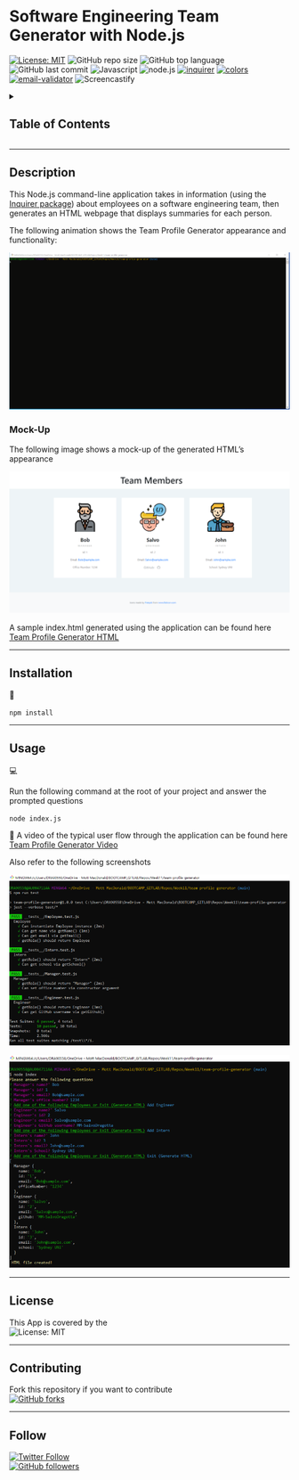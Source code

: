 # Software Engineering Team Generator with Node.js

[![License: MIT](https://img.shields.io/badge/License-MIT-yellow.svg)](https://opensource.org/licenses/MIT)
![GitHub repo size](https://img.shields.io/github/repo-size/MM-SalvoDragotta/team-profile-generator)
![GitHub top language](https://img.shields.io/github/languages/top/MM-SalvoDragotta/team-profile-generator)
![GitHub last commit](https://img.shields.io/github/last-commit/MM-SalvoDragotta/team-profile-generator)
![Javascript](https://img.shields.io/badge/Javascript-yellow)
![node.js](https://img.shields.io/badge/-node.js-green)
[![inquirer](https://img.shields.io/badge/-inquirer-red)](https://www.npmjs.com/package/inquirer)
[![colors](https://img.shields.io/badge/-colors-blueviolet)](https://www.npmjs.com/package/colors)
[![email-validator](https://img.shields.io/badge/-email_validator-blue)](https://www.npmjs.com/package/email-validator)
![Screencastify](https://img.shields.io/badge/-screencastify-lightgrey)

<details>
<summary><h2>Table of Contents</h2></summary>

- [Description](#description)
- [Installation](#installation)
- [Usage](#usage)
- [License](#license)
- [Contributing](#contributing)
- [Follow](#follow)
</details>

----

## Description

This Node.js command-line application takes in information (using the [Inquirer package](https://www.npmjs.com/package/inquirer)) about employees on a software engineering team, then generates an HTML webpage that displays summaries for each person. 

The following animation shows the Team Profile Generator appearance and functionality:

![Team Profile Generator](./assets/images/TeamGenerator.gif)

### Mock-Up
The following image shows a mock-up of the generated HTML’s appearance 

![Team Profile Generator HTML mock-up](./assets/images/TeamGeneratorMockup.png)


A sample index.html generated using the application can be found here 
[Team Profile Generator HTML ](./dist/index.html) 

----

## Installation

💾     

`npm install`

----

## Usage

💻   
  
Run the following command at the root of your project and answer the prompted questions

`node index.js`

🎥  A video of the typical user flow through the application can be found here [Team Profile Generator Video](./assets/images/TeamGenerator.mp4) 

Also refer to the following screenshots

![Team Profile Generator Generator Console Jest](./assets/images/TeamGeneratorJest.png)  

![Team Profile Generator Generator Console](./assets/images/TeamGenerator.png)  

----

## License

This App is covered by the \
![License: MIT](https://img.shields.io/badge/License-MIT-yellow.svg)

----

## Contributing

Fork this repository if you want to contribute\
[![GitHub forks](https://img.shields.io/github/forks/MM-SalvoDragotta/team-profile-generator?style=social)](https://github.com/MM-SalvoDragotta/team-profile-generator/fork)

----

## Follow
[![Twitter Follow](https://img.shields.io/twitter/follow/Dynamo_Sydney?style=social)](https://twitter.com/Dynamo_Sydney)\
[![GitHub followers](https://img.shields.io/github/followers/MM-SalvoDragotta?style=social)](https://github.com/MM-SalvoDragotta/)
